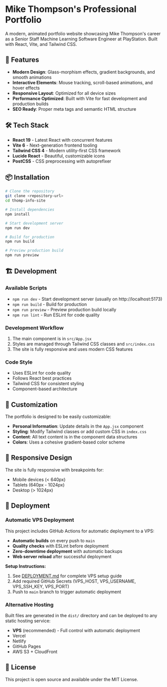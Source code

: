 # Mike Thompson's Professional Portfolio

A modern, animated portfolio website showcasing Mike Thompson's career as a Senior Staff Machine Learning Software Engineer at PlayStation. Built with React, Vite, and Tailwind CSS.

## 🚀 Features

- **Modern Design**: Glass-morphism effects, gradient backgrounds, and smooth animations
- **Interactive Elements**: Mouse tracking, scroll-based animations, and hover effects
- **Responsive Layout**: Optimized for all device sizes
- **Performance Optimized**: Built with Vite for fast development and production builds
- **SEO Ready**: Proper meta tags and semantic HTML structure

## 🛠️ Tech Stack

- **React 19** - Latest React with concurrent features
- **Vite 6** - Next-generation frontend tooling
- **Tailwind CSS 4** - Modern utility-first CSS framework
- **Lucide React** - Beautiful, customizable icons
- **PostCSS** - CSS preprocessing with autoprefixer

## 📦 Installation

```bash
# Clone the repository
git clone <repository-url>
cd thomp-info-site

# Install dependencies
npm install

# Start development server
npm run dev

# Build for production
npm run build

# Preview production build
npm run preview
```

## 🏗️ Development

### Available Scripts

- `npm run dev` - Start development server (usually on http://localhost:5173)
- `npm run build` - Build for production
- `npm run preview` - Preview production build locally
- `npm run lint` - Run ESLint for code quality

### Development Workflow

1. The main component is in `src/App.jsx`
2. Styles are managed through Tailwind CSS classes and `src/index.css`
3. The site is fully responsive and uses modern CSS features

### Code Style

- Uses ESLint for code quality
- Follows React best practices
- Tailwind CSS for consistent styling
- Component-based architecture

## 🎨 Customization

The portfolio is designed to be easily customizable:

- **Personal Information**: Update details in the `App.jsx` component
- **Styling**: Modify Tailwind classes or add custom CSS in `index.css`
- **Content**: All text content is in the component data structures
- **Colors**: Uses a cohesive gradient-based color scheme

## 📱 Responsive Design

The site is fully responsive with breakpoints for:
- Mobile devices (< 640px)
- Tablets (640px - 1024px)  
- Desktop (> 1024px)

## 🚀 Deployment

### Automatic VPS Deployment

This project includes GitHub Actions for automatic deployment to a VPS:

- **Automatic builds** on every push to `main`
- **Quality checks** with ESLint before deployment
- **Zero-downtime deployment** with automatic backups
- **Web server reload** after successful deployment

**Setup Instructions:**
1. See [DEPLOYMENT.md](./DEPLOYMENT.md) for complete VPS setup guide
2. Add required GitHub Secrets (VPS_HOST, VPS_USERNAME, VPS_SSH_KEY, VPS_PORT)
3. Push to `main` branch to trigger automatic deployment

### Alternative Hosting

Built files are generated in the `dist/` directory and can be deployed to any static hosting service:

- **VPS** (recommended) - Full control with automatic deployment
- Vercel
- Netlify
- GitHub Pages
- AWS S3 + CloudFront

## 📄 License

This project is open source and available under the MIT License.
